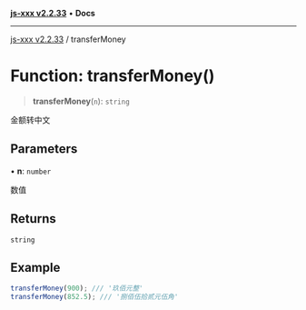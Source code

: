 [**js-xxx v2.2.33**](../README.md) • **Docs**

***

[js-xxx v2.2.33](../README.md) / transferMoney

# Function: transferMoney()

> **transferMoney**(`n`): `string`

金额转中文

## Parameters

• **n**: `number`

数值

## Returns

`string`

## Example

```ts
transferMoney(900); /// '玖佰元整'
transferMoney(852.5); /// '捌佰伍拾贰元伍角'
```
